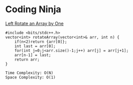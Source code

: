 # Coding Ninja

<a href="https://www.codingninjas.com/studio/problems/left-rotate-an-array-by-one_5026278?utm_source=striver&utm_medium=website&utm_campaign=a_zcoursetuf">Left Rotate an Array by One</a>
```
#include <bits/stdc++.h> 
vector<int> rotateArray(vector<int>& arr, int n) {
    if(n<2)return {arr[0]};
    int last = arr[0];
    for(int j=0;j<arr.size()-1;j++) arr[j] = arr[j+1];
    arr[n-1] = last;
    return arr;
}
```
```
Time Complexity: O(N)
Space Complexity: O(1)
```
